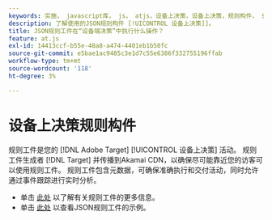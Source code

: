 ```yaml
---
keywords: 实施， javascript库， js， atjs，设备上决策，设备上决策，规则构件， $8
description: 了解使用的JSON规则构件 [!UICONTROL 设备上决策]]。
title: JSON规则工件在“设备端决策”中执行什么操作？
feature: at.js
exl-id: 14413ccf-b55e-48a8-a474-4401eb1b50fc
source-git-commit: e5bae1ac9485c3e1d7c55e6386f332755196ffab
workflow-type: tm+mt
source-wordcount: '118'
ht-degree: 3%

---
```


# 设备上决策规则构件

规则工件是您的 [!DNL Adobe Target] [!UICONTROL 设备上决策] 活动。 规则工件生成者 [!DNL Target] 并传播到Akamai CDN，以确保尽可能靠近您的访客可以使用规则工件。 规则工件包含元数据，可确保准确执行和交付活动，同时允许通过事件跟踪进行实时分析。

* 单击 [此处](../../../../implement/server-side/sdk-guides/on-device-decisioning/rule-artifact-overview.md) 以了解有关规则工件的更多信息。
* 单击 [此处](../../../../implement/server-side/sdk-guides/on-device-decisioning/rule-artifact-example.md) 以查看JSON规则工件的示例。
